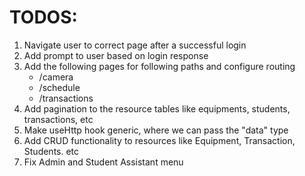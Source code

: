 # TODOS:

1. Navigate user to correct page after a successful login
2. Add prompt to user based on login response
3. Add the following pages for following paths and configure routing
   - /camera
   - /schedule
   - /transactions
4. Add pagination to the resource tables like equipments, students, transactions, etc
5. Make useHttp hook generic, where we can pass the "data" type
6. Add CRUD functionality to resources like Equipment, Transaction, Students. etc
7. Fix Admin and Student Assistant menu
